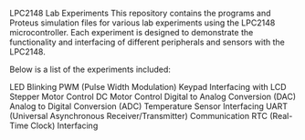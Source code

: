LPC2148 Lab Experiments
This repository contains the programs and Proteus simulation files for various lab experiments using the LPC2148 microcontroller.
Each experiment is designed to demonstrate the functionality and interfacing of different peripherals and sensors with the LPC2148. 

Below is a list of the experiments included:

LED Blinking
PWM (Pulse Width Modulation)
Keypad Interfacing with LCD
Stepper Motor Control
DC Motor Control
Digital to Analog Conversion (DAC)
Analog to Digital Conversion (ADC)
Temperature Sensor Interfacing
UART (Universal Asynchronous Receiver/Transmitter) Communication
RTC (Real-Time Clock) Interfacing
